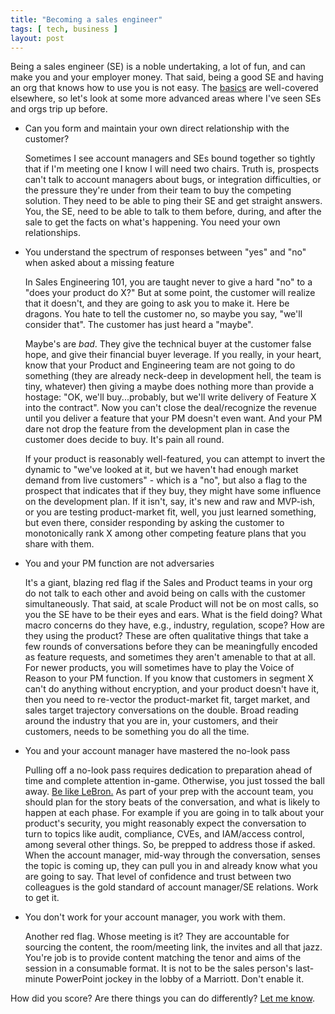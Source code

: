 ```yaml
---
title: "Becoming a sales engineer"
tags: [ tech, business ]
layout: post
---
```


Being a sales engineer (SE) is a noble undertaking, a lot of fun, and can make you and your employer money. That said, being a good SE and having an org that knows how to use you is not easy. The [basics](https://blog.hubspot.com/sales/how-to-become-sales-engineer) are well-covered elsewhere, so let's look at some more advanced areas where I've seen SEs and orgs trip up before.

 - Can you form and maintain your own direct relationship with the customer?
 
   Sometimes I see account managers and SEs bound together so tightly that if I'm meeting one I know I will need two chairs. Truth is, prospects can't talk to account managers about bugs, or integration difficulties, or the pressure they're under from their team to buy the competing solution. They need to be able to ping their SE and get straight answers. You, the SE, need to be able to talk to them before, during, and after the sale to get the facts on what's happening. You need your own relationships.
   
 - You understand the spectrum of responses between "yes" and "no" when asked about a missing feature 
 
   In Sales Engineering 101, you are taught never to give a hard "no" to a "does your product do X?" But at some point, the customer will realize that it doesn't, and they are going to ask you to make it. Here be dragons. You hate to tell the customer no, so maybe you say, "we'll consider that". The customer has just heard a "maybe". 
   
   Maybe's are *bad*. They give the technical buyer at the customer false hope, and give their financial buyer leverage. If you really, in your heart, know that your Product and Engineering team are not going to do something (they are already neck-deep in development hell, the team is tiny, whatever) then giving a maybe does nothing more than provide a hostage: "OK, we'll buy...probably, but we'll write delivery of  Feature X into the contract". Now you can't close the deal/recognize the revenue until you deliver a feature that your PM doesn't even want. And your PM dare not drop the feature from the development plan in case the customer does decide to buy. It's pain all round.
   
   If your product is reasonably well-featured, you can attempt to invert the dynamic to "we've looked at it, but we haven't had enough market demand from live customers" - which is a "no", but also a flag to the prospect that indicates that if they buy, they might have some influence on the development plan. If it isn't, say, it's new and raw and MVP-ish, or you are testing product-market fit, well, you just learned something, but even there, consider responding by asking the customer to monotonically rank X among other competing feature plans that you share with them. 
   
 - You and your PM function are not adversaries
 
   It's a giant, blazing red flag if the Sales and Product teams in your org do not talk to each other and avoid being on calls with the customer simultaneously. That said, at scale Product will not be on most calls, so you the SE have to be their eyes and ears. What is the field doing? What macro concerns do they have, e.g., industry, regulation, scope? How are they using the product? These are often qualitative things that take a few rounds of conversations before they can be meaningfully encoded as feature requests, and sometimes they aren't amenable to that at all. For newer products, you will sometimes have to play the Voice of Reason to your PM function. If you know that customers in segment X can't do anything without encryption, and your product doesn't have it, then you need to re-vector the product-market fit, target market, and sales target trajectory conversations on the double. Broad reading around the industry that you are in, your customers, and their customers, needs to be something you do all the time. 
   
 - You and your account manager have mastered the no-look pass

   Pulling off a no-look pass requires dedication to preparation ahead of time and complete attention in-game. Otherwise, you just tossed the ball away. [Be like LeBron.](https://youtu.be/JOcxVCFoRj8) As part of your prep with the account team, you should plan for the story beats of the conversation, and what is likely to happen at each phase. For example if you are going in to talk about your product's security, you might reasonably expect the conversation to turn to topics like audit, compliance, CVEs, and IAM/access control, among several other things. So, be prepped to address those if asked. When the account manager, mid-way through the conversation, senses the topic is coming up, they can pull you in and already know what you are going to say. That level of confidence and trust between two colleagues is the gold standard of account manager/SE relations. Work to get it.
   
 - You don't work for your account manager, you work with them.

   Another red flag. Whose meeting is it? They are accountable for sourcing the content, the room/meeting link, the invites and all that jazz. You're job is to provide content matching the tenor and aims of the session in a consumable format. It is not to be the sales person's last-minute PowerPoint jockey in the lobby of a Marriott. Don't enable it.
   
How did you score? Are there things you can do differently? [Let me know](https://www.linkedin.com/in/shriman).

